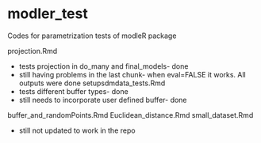 # modler_test

Codes for parametrization tests of modleR package

projection.Rmd 
- tests projection in do_many and final_models- done
- still having problems in the last chunk- when eval=FALSE it works. All outputs were done
  setupsdmdata_tests.Rmd
- tests different buffer types- done
- still needs to incorporate user defined buffer- done

buffer_and_randomPoints.Rmd
Euclidean_distance.Rmd
small_dataset.Rmd
- still not updated to work in the repo
